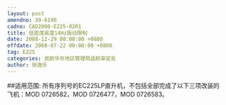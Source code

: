 ```yaml
---
layout: post
amendno: 39-6196
cadno: CAD2008-E225-02R1
title: 低密度高度14Hz振动限制
date: 2008-12-29 00:00:00 +0800
effdate: 2008-07-22 00:00:00 +0800
tag: E225
categories: 民航华东地区管理局适航审定处
author: 徐逸乐
---
```


##适用范围:
所有序列号的EC225LP直升机，不包括全部完成了以下三项改装的飞机：MOD 0726582，MOD 0726477，MOD 0726583。

